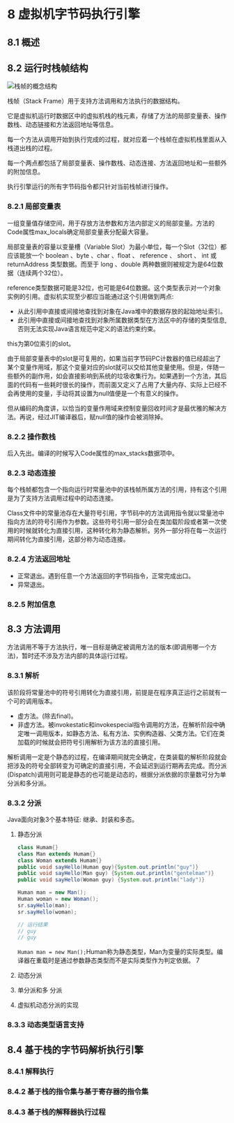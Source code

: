 # 8 虚拟机字节码执行引擎

## 8.1 概述

## 8.2 运行时栈帧结构

![栈帧的概念结构](hello/frame.png)

栈帧（Stack Frame）用于支持方法调用和方法执行的数据结构。

它是虚拟机运行时数据区中的虚拟机栈的栈元素，存储了方法的局部变量表、操作数栈、动态链接和方法返回地址等信息。

每一个方法从调用开始到执行完成的过程，就对应着一个栈帧在虚拟机栈里面从入栈道出栈的过程。

每一个两点都包括了局部变量表、操作数栈、动态连接、方法返回地址和一些额外的附加信息。

执行引擎运行的所有字节码指令都只针对当前栈帧进行操作。

### 8.2.1 局部变量表

一组变量值存储空间，用于存放方法参数和方法内部定义的局部变量。方法的Code属性max_locals确定局部变量表分配最大容量。

局部变量表的容量以变量槽（Variable Slot）为最小单位，每一个Slot（32位）都应该能放一个 boolean 、byte 、char 、float 、 reference 、 short 、 int 或 returnAddress 类型数据。而至于 long 、double 两种数据则被规定为是64位数据（连续两个32位）。

reference类型数据可能是32位，也可能是64位数据。这个类型表示对一个对象实例的引用。虚拟机实现至少都应当能通过这个引用做到两点:

- 从此引用中直接或间接地查找到对象在Java堆中的数据存放的起始地址索引。
- 此引用中直接或间接地查找到对象所属数据类型在方法区中的存储的类型信息,否则无法实现Java语言规范中定义的语法约束约束。

this为第0位索引的slot。

由于局部变量表中的slot是可复用的，如果当前字节码PC计数器的值已经超出了某个变量作用域，那这个变量对应的slot就可以交给其他变量使用。但是，伴随一些额外的副作用，如会直接影响到系统的垃圾收集行为。如果遇到一个方法，其后面的代码有一些耗时很长的操作，而前面又定义了占用了大量内存、实际上已经不会再使用的变量，手动将其设置为null值便是一个有意义的操作。

但从编码的角度讲，以恰当的变量作用域来控制变量回收时间才是最优雅的解决方法。再说，经过JIT编译器后，赋null值的操作会被消除掉。

### 8.2.2 操作数栈

后入先出。编译的时候写入Code属性的max_stacks数据项中。

### 8.2.3 动态连接

每个栈帧都包含一个指向运行时常量池中的该栈帧所属方法的引用，持有这个引用是为了支持方法调用过程中的动态连接。

Class文件中的常量池存在大量符号引用，字节码中的方法调用指令就以常量池中指向方法的符号引用作为参数。这些符号引用一部分会在类加载阶段或者第一次使用的时候就转化为直接引用，这种转化称为静态解析。另外一部分将在每一次运行期间转化为直接引用，这部分称为动态连接。

### 8.2.4 方法返回地址

- 正常退出。遇到任意一个方法返回的字节码指令，正常完成出口。
- 异常退出。

### 8.2.5 附加信息

## 8.3 方法调用

方法调用不等于方法执行，唯一目标是确定被调用方法的版本(即调用哪一个方法)，暂时还不涉及方法内部的具体运行过程。

### 8.3.1 解析

该阶段将常量池中的符号引用转化为直接引用，前提是在程序真正运行之前就有一个可的调用版本。

- 虚方法。(除去final)。
- 非虚方法。被invokestatic和invokespecial指令调用的方法，在解析阶段中确定唯一调用版本，如静态方法、私有方法、实例构造器、父类方法。它们在类加载的时候就会把符号引用解析为该方法的直接引用。

解析调用一定是个静态的过程，在编译期间就完全确定，在类装载的解析阶段就会把涉及的符号全部转变为可确定的直接引用，不会延迟到运行期再去完成。而分派(Dispatch)调用则可能是静态的也可能是动态的，根据分派依据的宗量数可分为单分派和多分派。

### 8.3.2 分派

Java面向对象3个基本特征: 继承、封装和多态。

1. 静态分派

   ```java
   class Humam{}
   class Man extends Humam{}
   class Woman extends Humam{}
   public void sayHello(Human guy){System.out.println("guy")}
   public void sayHello(Man guy) {System.out.println("gentelman")}
   public void sayHello(Woman guy) {System.out.println("lady")}
   
   Human man = new Man();
   Human woman = new Woman();
   sr.sayHello(man);
   sr.sayHello(woman);
   
   // 运行结果
   // guy
   // guy    
   ```

   `Human man = new Man();`Human称为静态类型，Man为变量的实际类型。编译器在重载时是通过参数静态类型而不是实际类型作为判定依据。       7			 

2. 动态分派

3. 单分派和多 分派

4. 虚拟机动态分派的实现

### 8.3.3 动态类型语言支持

## 8.4 基于栈的字节码解析执行引擎

### 8.4.1 解释执行    

### 8.4.2 基于栈的指令集与基于寄存器的指令集

### 8.4.3 基于栈的解释器执行过程

